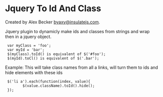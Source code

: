 # Jquery To Id And Class
Created by Alex Becker byaxy@insulatejs.com.

Jquery plugin to dynamicly make ids and classes from strings and wrap then in a jquery object.   


     var myClass = 'foo';
     var myId = 'bar';
     $(myClass).toId() is equivalent of $('#foo');
     $(myId).toCl() is equivalent of $('.bar');

Example: 
This will take class names from all a links, will turn them to ids and hide elements with these ids    
   
     $('li a').each(function(index, value){    		
     		$(value.className).toId().hide();   
     });
     
     
